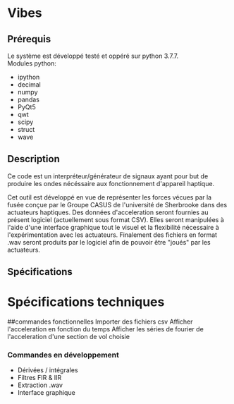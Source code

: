 # Vibes
## Prérequis
Le système est développé testé et oppéré sur python 3.7.7.<br />
Modules python:<br />

 * ipython
 * decimal
 * numpy
 * pandas
 * PyQt5
 * qwt
 * scipy
 * struct
 * wave

## Description
Ce code est un interpréteur/générateur de signaux ayant pour but de produire
les ondes nécéssaire aux fonctionnement d'appareil haptique.

Cet outil est développé en vue de représenter les forces vécues par la fusée
conçue par le Groupe CASUS de l'université de Sherbrooke dans des actuateurs haptiques.
Des données d'acceleration seront fournies au présent logiciel (actuellement sous format CSV).
Elles seront manipulées à l'aide d'une interface graphique tout le visuel et la flexibilité 
nécessaire à l'expérimentation avec les actuateurs.
Finalement des fichiers en format .wav seront produits par le logiciel afin de
pouvoir être "joués" par les actuateurs.


## Spécifications



# Spécifications techniques
##commandes fonctionnelles
Importer des fichiers csv 
Afficher l'acceleration en fonction du temps
Afficher les séries de fourier de l'acceleration d'une section de vol choisie


### Commandes en développement
- Dérivées / intégrales
- Filtres FIR & IIR
- Extraction .wav
- Interface graphique

